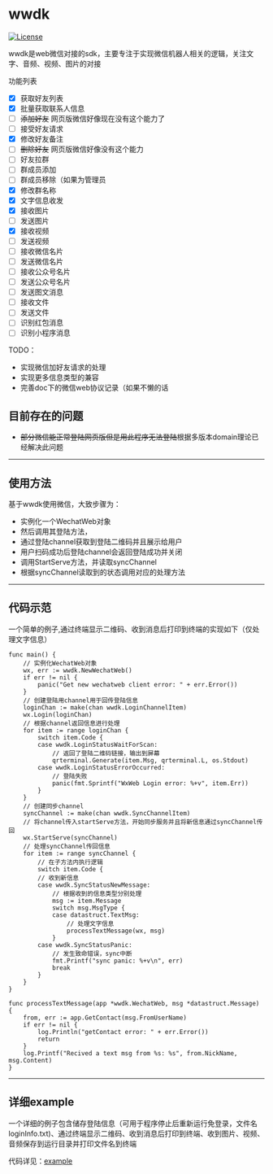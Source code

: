 # wwdk

[![License](https://img.shields.io/badge/License-MIT-blue.svg?style=flat)](LICENSE)

wwdk是web微信对接的sdk，主要专注于实现微信机器人相关的逻辑，关注文字、音频、视频、图片的对接

功能列表

- [x] 获取好友列表
- [x] 批量获取联系人信息
- [ ] ~~添加好友~~ 网页版微信好像现在没有这个能力了
- [ ] 接受好友请求
- [x] 修改好友备注
- [ ] ~~删除好友~~ 网页版微信好像没有这个能力
- [ ] 好友拉群
- [ ] 群成员添加
- [ ] 群成员移除（如果为管理员
- [x] 修改群名称
- [x] 文字信息收发
- [x] 接收图片
- [ ] 发送图片
- [x] 接收视频
- [ ] 发送视频
- [ ] 接收微信名片
- [ ] 发送微信名片
- [ ] 接收公众号名片
- [ ] 发送公众号名片
- [ ] 发送图文消息
- [ ] 接收文件
- [ ] 发送文件
- [ ] 识别红包消息
- [ ] 识别小程序消息

TODO：

- 实现微信加好友请求的处理
- 实现更多信息类型的兼容
- 完善doc下的微信web协议记录（如果不懒的话

## 目前存在的问题

- ~~部分微信能正常登陆网页版但是用此程序无法登陆~~根据多版本domain理论已经解决此问题

---

## 使用方法

基于wwdk使用微信，大致步骤为：

- 实例化一个WechatWeb对象
- 然后调用其登陆方法，
- 通过登陆channel获取到登陆二维码并且展示给用户
- 用户扫码成功后登陆channel会返回登陆成功并关闭
- 调用StartServe方法，并读取syncChannel
- 根据syncChannel读取到的状态调用对应的处理方法

---

## 代码示范

一个简单的例子,通过终端显示二维码、收到消息后打印到终端的实现如下（仅处理文字信息）

``` golang
func main() {
    // 实例化WechatWeb对象
    wx, err := wwdk.NewWechatWeb()
    if err != nil {
        panic("Get new wechatweb client error: " + err.Error())
    }
    // 创建登陆用channel用于回传登陆信息
    loginChan := make(chan wwdk.LoginChannelItem)
    wx.Login(loginChan)
    // 根据channel返回信息进行处理
    for item := range loginChan {
        switch item.Code {
        case wwdk.LoginStatusWaitForScan:
            // 返回了登陆二维码链接，输出到屏幕
            qrterminal.Generate(item.Msg, qrterminal.L, os.Stdout)
        case wwdk.LoginStatusErrorOccurred:
            // 登陆失败
            panic(fmt.Sprintf("WxWeb Login error: %+v", item.Err))
        }
    }
    // 创建同步channel
    syncChannel := make(chan wwdk.SyncChannelItem)
    // 将channel传入startServe方法，开始同步服务并且将新信息通过syncChannel传回
    wx.StartServe(syncChannel)
    // 处理syncChannel传回信息
    for item := range syncChannel {
        // 在子方法内执行逻辑
        switch item.Code {
        // 收到新信息
        case wwdk.SyncStatusNewMessage:
            // 根据收到的信息类型分别处理
            msg := item.Message
            switch msg.MsgType {
            case datastruct.TextMsg:
                // 处理文字信息
                processTextMessage(wx, msg)
            }
        case wwdk.SyncStatusPanic:
            // 发生致命错误，sync中断
            fmt.Printf("sync panic: %+v\n", err)
            break
        }
    }
}

func processTextMessage(app *wwdk.WechatWeb, msg *datastruct.Message) {
    from, err := app.GetContact(msg.FromUserName)
    if err != nil {
        log.Println("getContact error: " + err.Error())
        return
    }
    log.Printf("Recived a text msg from %s: %s", from.NickName, msg.Content)
}
```

---

## 详细example

一个详细的例子包含储存登陆信息（可用于程序停止后重新运行免登录，文件名loginInfo.txt)、通过终端显示二维码、收到消息后打印到终端、收到图片、视频、音频保存到运行目录并打印文件名到终端

代码详见：[example](https://github.com/iKuiki/wwdk/blob/master/example/main.go)
